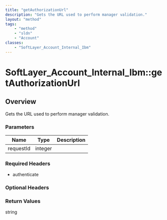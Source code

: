 ```yaml
---
title: "getAuthorizationUrl"
description: "Gets the URL used to perform manager validation."
layout: "method"
tags:
    - "method"
    - "sldn"
    - "Account"
classes:
    - "SoftLayer_Account_Internal_Ibm"
---
```

# SoftLayer_Account_Internal_Ibm::getAuthorizationUrl
## Overview 
Gets the URL used to perform manager validation. 

### Parameters 
|Name | Type | Description |
| --- | --- | --- |
|requestId| integer| |


### Required Headers
* authenticate

### Optional Headers

### Return Values
string


